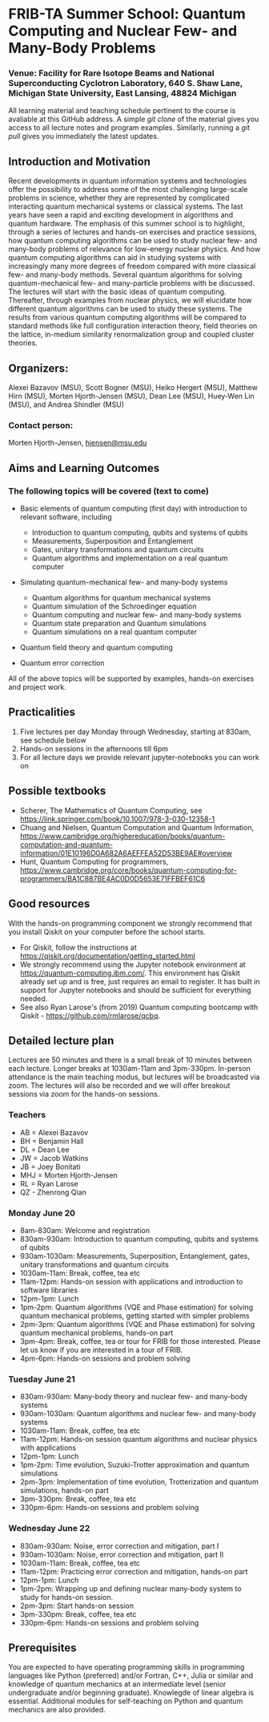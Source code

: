 # FRIB-TA Summer School: Quantum Computing and Nuclear Few- and Many-Body Problems

### Venue: Facility for Rare Isotope Beams and National Superconducting Cyclotron Laboratory, 640 S. Shaw Lane, Michigan State University, East Lansing, 48824 Michigan

All learning material and teaching schedule pertinent to the course is
avaliable at this GitHub address. A simple _git clone_ of the material
gives you access to all lecture notes and program examples. Similarly,
running a _git pull_ gives you immediately the latest updates.

## Introduction and Motivation

Recent developments in quantum information systems and technologies
offer the possibility to address some of the most challenging
large-scale problems in science, whether they are represented by
complicated interacting quantum mechanical systems or classical
systems. The last years have seen a rapid and exciting development in
algorithms and quantum hardware.  The emphasis of this summer school
is to highlight, through a series of lectures and hands-on exercises
and practice sessions, how quantum computing algorithms can be used to
study nuclear few- and many-body problems of relevance for low-energy
nuclear physics.  And how quantum computing algorithms can aid in
studying systems with increasingly many more degrees of freedom
compared with more classical few- and many-body methods.  Several
quantum algorithms for solving quantum-mechanical few- and
many-particle problems with be discussed.  The lectures will start
with the basic ideas of quantum computing. Thereafter, through
examples from nuclear physics, we will elucidate how different quantum
algorithms can be used to study these systems. The results from
various quantum computing algorithms will be compared to standard
methods like full configuration interaction theory, field theories on
the lattice, in-medium similarity renormalization group and coupled
cluster theories.


## Organizers:
Alexei Bazavov (MSU), Scott Bogner (MSU), Heiko Hergert (MSU), Matthew Hirn (MSU), Morten Hjorth-Jensen (MSU), Dean Lee (MSU), Huey-Wen Lin (MSU), and Andrea Shindler (MSU)
### Contact person:
Morten Hjorth-Jensen, hjensen@msu.edu

## Aims and Learning Outcomes

###  The following topics will be covered (text to come)
- Basic elements of quantum computing (first day) with introduction to relevant software, including
   - Introduction to quantum computing, qubits and systems of qubits
   - Measurements, Superposition and Entanglement
   - Gates, unitary transformations and quantum circuits
   - Quantum algorithms and implementation on a real quantum computer

- Simulating quantum-mechanical few- and many-body systems
   - Quantum algorithms for quantum mechanical systems
   - Quantum simulation of the Schroedinger equation
   - Quantum computing and nuclear few- and many-body systems
   - Quantum state preparation and Quantum simulations
   - Quantum simulations on a real quantum computer

- Quantum field theory and quantum computing
- Quantum error correction

All of the above topics will be supported by examples, hands-on exercises and project work.


## Practicalities

1. Five lectures per day Monday through Wednesday, starting at 830am, see schedule below
2. Hands-on sessions in the afternoons till 6pm
3. For all lecture days we provide relevant jupyter-notebooks you can work on


## Possible textbooks
- Scherer, The Mathematics of Quantum Computing, see https://link.springer.com/book/10.1007/978-3-030-12358-1
- Chuang and Nielsen, Quantum Computation and Quantum Information, https://www.cambridge.org/highereducation/books/quantum-computation-and-quantum-information/01E10196D0A682A6AEFFEA52D53BE9AE#overview
- Hunt, Quantum Computing for programmers, https://www.cambridge.org/core/books/quantum-computing-for-programmers/BA1C887BE4AC0D0D5653E71FFBEF61C6

## Good resources
With the hands-on programming component we strongly recommend that you install Qiskit on your computer before the school starts. 
- For Qiskit, follow the  instructions at https://qiskit.org/documentation/getting_started.html
- We strongly recommend using the Jupyter notebook environment at https://quantum-computing.ibm.com/. This environment has Qiskit already set up and is free, just requires an email to register. It has built in support for Jupyter notebooks and should be sufficient for everything needed.
- See also Ryan Larose's (from 2019) Quantum computing bootcamp with Qiskit - https://github.com/rmlarose/qcbq.
## Detailed lecture plan 

Lectures are 50 minutes and there is a small break of 10 minutes
between each lecture. Longer breaks at 1030am-11am and 3pm-330pm.
In-person attendance is the main teaching modus, but lectures will be
broadcasted via zoom. The lectures will also be recorded and we will
offer breakout sessions via zoom for the hands-on sessions.

### Teachers
- AB = Alexei Bazavov
- BH = Benjamin Hall
- DL = Dean Lee
- JW = Jacob Watkins
- JB = Joey Bonitati
- MHJ = Morten Hjorth-Jensen
- RL = Ryan Larose
- QZ - Zhenrong Qian



### Monday June 20 
- 8am-830am: Welcome and registration
- 830am-930am: Introduction to quantum computing, qubits and systems of qubits
- 930am-1030am: Measurements, Superposition, Entanglement, gates, unitary transformations and quantum circuits
- 1030am-11am: Break, coffee, tea etc
- 11am-12pm: Hands-on session with applications and introduction to software libraries
- 12pm-1pm: Lunch
- 1pm-2pm: Quantum algorithms (VQE and Phase estimation) for solving quantum mechanical problems, getting started with simpler problems
- 2pm-3pm: Quantum algorithms (VQE and Phase estimation) for solving quantum mechanical problems, hands-on part
- 3pm-4pm: Break, coffee, tea or tour for FRIB for those interested. Please let us know if you are interested in a tour of FRIB.
- 4pm-6pm: Hands-on sessions and problem solving

### Tuesday June 21
- 830am-930am: Many-body theory and nuclear few- and many-body systems
- 930am-1030am: Quantum algorithms and nuclear few- and many-body systems
- 1030am-11am: Break, coffee, tea etc
- 11am-12pm: Hands-on session quantum algorithms and nuclear physics with applications
- 12pm-1pm: Lunch
- 1pm-2pm:  Time evolution, Suzuki-Trotter approximation and quantum simulations
- 2pm-3pm:  Implementation of time evolution, Trotterization and quantum simulations, hands-on part
- 3pm-330pm: Break, coffee, tea etc
- 330pm-6pm: Hands-on sessions and problem solving

### Wednesday June 22
- 830am-930am: Noise, error correction and mitigation, part I
- 930am-1030am: Noise, error correction and mitigation, part II
- 1030am-11am: Break, coffee, tea etc
- 11am-12pm: Practicing error correction and mitigation, hands-on part
- 12pm-1pm: Lunch
- 1pm-2pm: Wrapping up and defining nuclear many-body system to study for hands-on session.
- 2pm-3pm: Start hands-on session
- 3pm-330pm: Break, coffee, tea etc
- 330pm-6pm: Hands-on sessions and problem solving


## Prerequisites

You are expected to have operating programming skills in programming
languages like Python (preferred) and/or Fortran, C++, Julia or
similar and knowledge of quantum mechanics at an intermediate level
(senior undergraduate and/or beginning graduate). Knowlegde of linear
algebra is essential.  Additional modules for self-teaching on Python
and quantum mechanics are also provided. 


